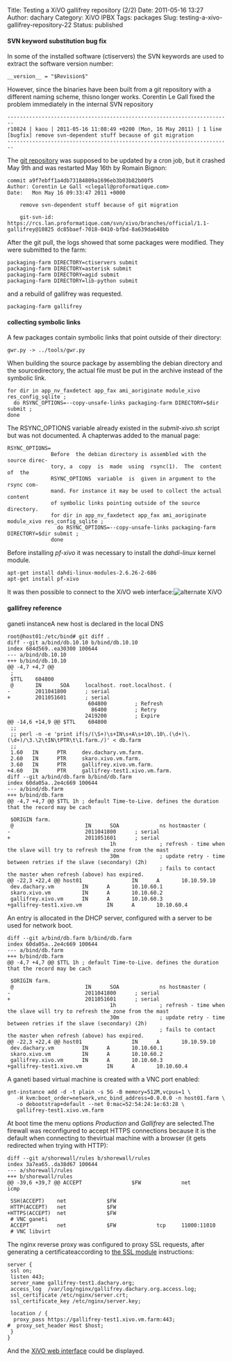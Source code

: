 Title: Testing a XiVO gallifrey repository (2/2)
Date: 2011-05-16 13:27
Author: dachary
Category: XiVO IPBX
Tags: packages
Slug: testing-a-xivo-gallifrey-repository-22
Status: published

#### SVN keyword substitution bug fix

In some of the installed software (ctiservers) the SVN keywords are used
to extract the software version number:

~~~
__version__ = "$Revision$"
~~~


However, since the binaries have been built from a git repository with a
different naming scheme, thisno longer works. Corentin Le Gall fixed the
problem immediately in the internal SVN repository

~~~
------------------------------------------------------------------------
r10824 | kaou | 2011-05-16 11:08:49 +0200 (Mon, 16 May 2011) | 1 line
[bugfix] remove svn-dependent stuff because of git migration
------------------------------------------------------------------------
~~~


The [git repository](http://git.xivo.io/xivo-gallifrey.git/) was
supposed to be updated by a cron job, but it crashed May 9th and was
restarted May 16th by Romain Bignon:

~~~
commit a9f7ebff1a4db73184809a1696eb3b03b82b00f5
Author: Corentin Le Gall <clegall@proformatique.com>
Date:   Mon May 16 09:33:47 2011 +0000

    remove svn-dependent stuff because of git migration

    git-svn-id: https://rcs.lan.proformatique.com/svn/xivo/branches/official/1.1-gallifrey@10825 dc85baef-7018-0410-bfbd-8a639da648bb
~~~


After the git pull, the logs showed that some packages were modified.
They were submitted to the farm:

~~~
packaging-farm DIRECTORY=ctiservers submit
packaging-farm DIRECTORY=asterisk submit
packaging-farm DIRECTORY=agid submit
packaging-farm DIRECTORY=lib-python submit
~~~


and a rebuild of gallifrey was requested.

~~~
packaging-farm gallifrey
~~~


#### collecting symbolic links

A few packages contain symbolic links that point outside of their
directory:

~~~
gwr.py -> ../tools/gwr.py
~~~


When building the source package by assembling the debian directory and
the sourcedirectory, the actual file must be put in the archive instead
of the symbolic link.

~~~
for dir in app_nv_faxdetect app_fax ami_aoriginate module_xivo res_config_sqlite ; 
  do RSYNC_OPTIONS=--copy-unsafe-links packaging-farm DIRECTORY=$dir submit ;
done
~~~


The RSYNC\_OPTIONS variable already existed in the *submit-xivo.sh*
script but was not documented. A chapterwas added to the manual page:

~~~
RSYNC_OPTIONS=
              Before  the debian directory is assembled with the source direc-
              tory, a  copy  is  made  using  rsync(1).  The  content  of  the
              RSYNC_OPTIONS  variable  is  given in argument to the rsync com-
              mand. For instance it may be used to collect the actual  content
              of symbolic links pointing outside of the source directory.
              for dir in app_nv_faxdetect app_fax ami_aoriginate module_xivo res_config_sqlite ;
                do RSYNC_OPTIONS=--copy-unsafe-links packaging-farm DIRECTORY=$dir submit ;
              done
~~~


Before installing *pf-xivo* it was necessary to install the
*dahdi-linux* kernel module.

~~~
apt-get install dahdi-linux-modules-2.6.26-2-686 
apt-get install pf-xivo
~~~


It was then possible to connect to the XiVO web interface:![alternate
XiVO](/images/blog/.Screenshot-5_m.jpg "alternate XiVO, May 2011")

#### gallifrey reference

ganeti instanceA new host is declared in the local DNS

~~~
root@host01:/etc/bind# git diff .
diff --git a/bind/db.10.10 b/bind/db.10.10
index 684d569..ea30300 100644
--- a/bind/db.10.10
+++ b/bind/db.10.10
@@ -4,7 +4,7 @@
 ;
 $TTL    604800
 @       IN      SOA     localhost. root.localhost. (
-        2011041800      ; serial
+        2011051601      ; serial
                          604800         ; Refresh
                           86400         ; Retry
                         2419200         ; Expire
@@ -14,6 +14,9 @@ $TTL    604800
 ;;
 ;; perl -n -e 'print if(s/(\S+)\s+IN\s+A\s+10\.10\.(\d+)\.(\d+)/\3.\2\tIN\tPTR\t\1.farm./)' < db.farm
 ;;
 1.60   IN      PTR     dev.dachary.vm.farm.
 2.60   IN      PTR     skaro.xivo.vm.farm.
 3.60   IN      PTR     gallifrey.xivo.vm.farm.
+4.60   IN      PTR     gallifrey-test1.xivo.vm.farm.
diff --git a/bind/db.farm b/bind/db.farm
index 60da05a..2e4c669 100644
--- a/bind/db.farm
+++ b/bind/db.farm
@@ -4,7 +4,7 @@ $TTL 1h ; default Time-to-Live. defines the duration that the record may be cach
 
 $ORIGIN farm.
 @                       IN      SOA             ns hostmaster (
-                        2011041800      ; serial
+                        2011051601      ; serial
                                 1h              ; refresh - time when the slave will try to refresh the zone from the mast
                                 30m             ; update retry - time between retries if the slave (secondary) (2h)
                                                 ; fails to contact the master when refresh (above) has expired.
@@ -22,3 +22,4 @@ host01                IN      A       10.10.59.10
 dev.dachary.vm         IN      A       10.10.60.1
 skaro.xivo.vm          IN      A       10.10.60.2
 gallifrey.xivo.vm      IN      A       10.10.60.3
+gallifrey-test1.xivo.vm        IN      A       10.10.60.4
~~~


An entry is allocated in the DHCP server, configured with a server to be
used for network boot.

~~~
diff --git a/bind/db.farm b/bind/db.farm
index 60da05a..2e4c669 100644
--- a/bind/db.farm
+++ b/bind/db.farm
@@ -4,7 +4,7 @@ $TTL 1h ; default Time-to-Live. defines the duration that the record may be cach
 
 $ORIGIN farm.
 @                       IN      SOA             ns hostmaster (
-                        2011041800      ; serial
+                        2011051601      ; serial
                                 1h              ; refresh - time when the slave will try to refresh the zone from the mast
                                 30m             ; update retry - time between retries if the slave (secondary) (2h)
                                                 ; fails to contact the master when refresh (above) has expired.
@@ -22,3 +22,4 @@ host01                IN      A       10.10.59.10
 dev.dachary.vm         IN      A       10.10.60.1
 skaro.xivo.vm          IN      A       10.10.60.2
 gallifrey.xivo.vm      IN      A       10.10.60.3
+gallifrey-test1.xivo.vm        IN      A       10.10.60.4
~~~


A ganeti based virtual machine is created with a VNC port enabled:

~~~
gnt-instance add -d -t plain -s 5G -B memory=512M,vcpus=1 \
   -H kvm:boot_order=network,vnc_bind_address=0.0.0.0 -n host01.farm \
   -o debootstrap+default --net 0:mac=52:54:24:1e:63:28 \
   gallifrey-test1.xivo.vm.farm
~~~


At boot time the menu options *Production* and *Gallifrey* are
selected.The firewall was reconfigured to accept HTTPS connections
because it is the default when connecting to thevirtual machine with a
browser (it gets redirected when trying with HTTP):

~~~
diff --git a/shorewall/rules b/shorewall/rules
index 3a7ea65..da38d67 100644
--- a/shorewall/rules
+++ b/shorewall/rules
@@ -39,6 +39,7 @@ ACCEPT                $FW             net             icmp

 SSH(ACCEPT)    net             $FW
 HTTP(ACCEPT)   net             $FW
+HTTPS(ACCEPT)  net             $FW
 # VNC ganeti
 ACCEPT         net             $FW             tcp     11000:11010
 # VNC libvirt
~~~


The nginx reverse proxy was configured to proxy SSL requests, after
generating a certificateaccording to [the SSL
module](http://wiki.nginx.org/HttpSslModule) instructions:

~~~
server {
 ssl on;
 listen 443;
 server_name gallifrey-test1.dachary.org;
 access_log  /var/log/nginx/gallifrey.dachary.org.access.log;
 ssl_certificate /etc/nginx/server.crt;
 ssl_certificate_key /etc/nginx/server.key;

 location / {
  proxy_pass https://gallifrey-test1.xivo.vm.farm:443;
#  proxy_set_header Host $host;       
 }
}
~~~


And the [XiVO web interface](https://gallifrey-test1.dachary.org/) could
be displayed.

</p>

